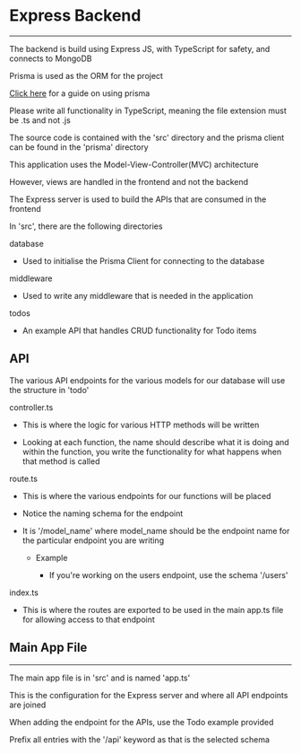 # Express Backend

---

The backend is build using Express JS, with TypeScript for safety, and connects to MongoDB

Prisma is used as the ORM for the project

[Click here](https://www.prisma.io/docs/guides) for a guide on using prisma

Please write all functionality in TypeScript, meaning the file extension must be .ts and not .js

The source code is contained with the 'src' directory and the prisma client can be found in the 'prisma' directory

This application uses the Model-View-Controller(MVC) architecture

However, views are handled in the frontend and not the backend

The Express server is used to build the APIs that are consumed in the frontend

In 'src', there are the following directories

database

- Used to initialise the Prisma Client for connecting to the database

middleware

- Used to write any middleware that is needed in the application

todos

- An example API that handles CRUD functionality for Todo items

## API

The various API endpoints for the various models for our database will use the structure in 'todo'

controller.ts

- This is where the logic for various HTTP methods will be written

- Looking at each function, the name should describe what it is doing and within the function, you write the functionality for what happens when that method is called

route.ts

- This is where the various endpoints for our functions will be placed

- Notice the naming schema for the endpoint

- It is '/model_name' where model_name should be the endpoint name for the particular endpoint you are writing

  - Example

    - If you're working on the users endpoint, use the schema '/users'

index.ts

- This is where the routes are exported to be used in the main app.ts file for allowing access to that endpoint

## Main App File

---

The main app file is in 'src' and is named 'app.ts'

This is the configuration for the Express server and where all API endpoints are joined

When adding the endpoint for the APIs, use the Todo example provided

Prefix all entries with the '/api' keyword as that is the selected schema
